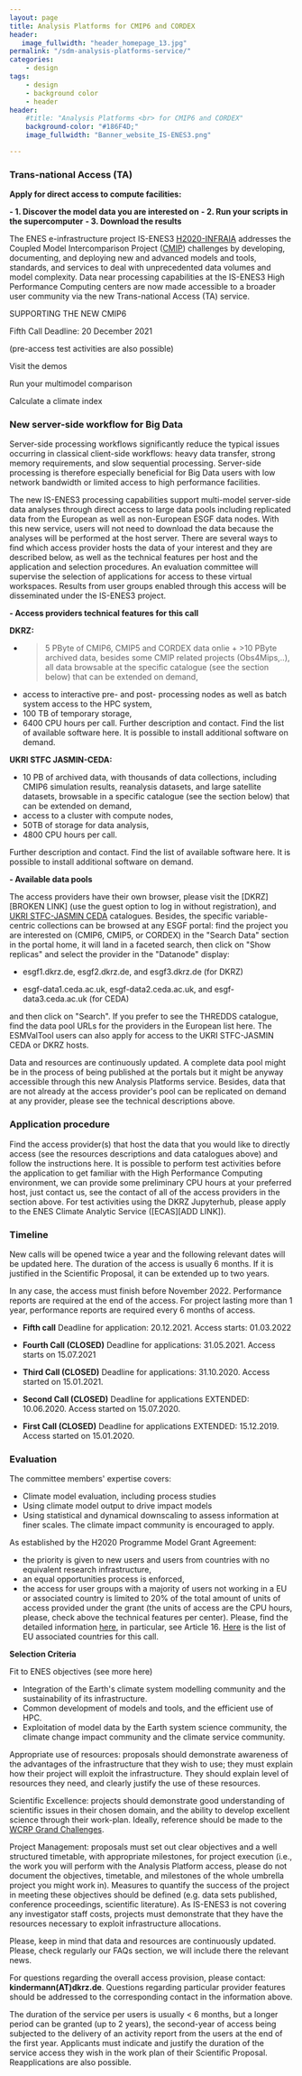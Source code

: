 ```yaml
---
layout: page
title: Analysis Platforms for CMIP6 and CORDEX
header:
   image_fullwidth: "header_homepage_13.jpg"
permalink: "/sdm-analysis-platforms-service/"
categories:
    - design
tags:
    - design
    - background color
    - header
header:
    #title: "Analysis Platforms <br> for CMIP6 and CORDEX"
    background-color: "#186F4D;"
    image_fullwidth: "Banner_website_IS-ENES3.png"

---
```


### Trans-national Access (TA)

**Apply for direct access to compute facilities:**

**- 1. Discover the model data you are interested on**
**- 2. Run your scripts in the supercomputer**
**- 3. Download the results**

The ENES e-infrastructure project IS-ENES3 [H2020-INFRAIA](https://cordis.europa.eu/project/id/824084) addresses the Coupled Model Intercomparison Project ([CMIP](https://www.wcrp-climate.org/wgcm-cmip/wgcm-cmip6)) challenges by developing, documenting, and deploying new and advanced models and tools, standards, and services to deal with unprecedented data volumes and model complexity. Data near processing capabilities at the IS-ENES3 High Performance Computing centers are now made accessible to a broader user community via the new Trans-national Access (TA) service.

 

SUPPORTING THE NEW CMIP6

Fifth Call Deadline: 20 December 2021

(pre-access test activities are also possible)

 

Visit the demos

       

Run your multimodel comparison



Calculate a climate index



### New server-side workflow for Big Data

Server-side processing workflows significantly reduce the typical issues occurring in classical client-side workflows: heavy data transfer, strong memory requirements, and slow sequential processing. Server-side processing is therefore especially beneficial for Big Data users with low network bandwidth or limited access to high performance facilities.

The new IS-ENES3 processing capabilities support multi-model server-side data analyses through direct access to large data pools including replicated data from the European as well as non-European ESGF data nodes.  With this new service, users will not need to download the data because the analyses will be performed at the host server. There are several ways to find which access provider hosts the data of your interest and they are described below, as well as the technical features per host and the application and selection procedures. An evaluation committee will supervise the selection of applications for access to these virtual workspaces. Results from user groups enabled through this access will be disseminated under the IS-ENES3 project.

**- Access providers technical features for this call**

**DKRZ:**

- > 5 PByte of CMIP6, CMIP5 and CORDEX data onlie + >10 PByte archived data, besides some CMIP related projects (Obs4Mips,..), all data browsable at the specific catalogue (see the section below) that can be extended on demand,
- access to interactive pre- and post- processing nodes as well as batch system access to the HPC system,
- 100 TB of temporary storage,
- 6400 CPU hours per call.
Further description and contact. Find the list of available software here. It is possible to install additional software on demand.

**UKRI STFC JASMIN-CEDA:** 

- 10 PB of archived data, with thousands of data collections, including CMIP6 simulation results, reanalysis datasets, and large satellite datasets, browsable in a specific catalogue (see the section below) that can be extended on demand,
- access to a cluster with compute nodes,
- 50TB of storage for data analysis,
- 4800 CPU hours per call.

Further description and contact. Find the list of available software here. It is possible to install additional software on demand.

**- Available data pools**

The access providers have their own browser, please visit the [DKRZ][BROKEN LINK] (use the guest option to log in without registration), and [UKRI STFC-JASMIN CEDA](https://archive.ceda.ac.uk/) catalogues. Besides, the specific variable-centric collections can be browsed at any ESGF portal: find the project you are interested on (CMIP6, CMIP5, or CORDEX) in the "Search Data" section in the portal home, it will land in a faceted search, then click on "Show replicas" and select the provider in the "Datanode" display: 



- esgf1.dkrz.de, esgf2.dkrz.de, and esgf3.dkrz.de (for DKRZ)

- esgf-data1.ceda.ac.uk, esgf-data2.ceda.ac.uk, and esgf-data3.ceda.ac.uk (for CEDA)

and then click on "Search". If you prefer to see the THREDDS catalogue, find the data pool URLs for the providers in the European list here. The ESMValTool users can also apply for access to the UKRI STFC-JASMIN CEDA or DKRZ hosts.

Data and resources are continuously updated. A complete data pool might be in the process of being published at the portals but it might be anyway accessible through this new Analysis Platforms service. Besides, data that are not already at the access provider's pool can be replicated on demand at any provider, please see the technical descriptions above.

### Application procedure 

Find the access provider(s) that host the data that you would like to directly access (see the resources descriptions and data catalogues above) and follow the instructions here. It is possible to perform test activities before the application to get familiar with the High Performance Computing environment, we can provide some preliminary CPU hours at your preferred host, just contact us, see the contact of all of the access providers in the section above. For test activities using the DKRZ Jupyterhub, please apply to the ENES Climate Analytic Service ([ECAS][ADD LINK]).

### Timeline

New calls will be opened twice a year and the following relevant dates will be updated here. The duration of the access is usually 6 months. If it is justified in the Scientific Proposal, it can be extended up to two years.

In any case, the access must finish before November 2022. Performance reports are required at the end of the access. For project lasting more than 1 year, performance reports are required every 6 months of access.

- **Fifth call** Deadline for application: 20.12.2021. Access starts: 01.03.2022

- **Fourth Call (CLOSED)** Deadline for applications: 31.05.2021. Access starts on 15.07.2021
- **Third Call (CLOSED)**  Deadline for applications: 31.10.2020. Access started on 15.01.2021.
- **Second Call (CLOSED)** Deadline for applications EXTENDED: 10.06.2020. Access started on 15.07.2020.
- **First Call (CLOSED)** Deadline for applications EXTENDED: 15.12.2019. Access started on 15.01.2020.

### Evaluation

The committee members' expertise covers:
- Climate model evaluation, including process studies
- Using climate model output to drive impact models
- Using statistical and dynamical downscaling to assess information at finer scales.
The climate impact community is encouraged to apply.

As established by the H2020 Programme Model Grant Agreement:
- the priority is given to new users and users from countries with no equivalent research infrastructure,
- an equal opportunities process is enforced,
- the access for user groups with a majority of users not working in a EU or associated country is limited to 20% of the total amount of units of access provided under the grant (the units of access are the CPU hours, please, check above the technical features per center).
Please, find the detailed information [here](https://ec.europa.eu/research/participants/data/ref/h2020/grants_manual/amga/h2020-amga_en.pdf), in particular, see Article 16. [Here](https://ec.europa.eu/research/participants/data/ref/h2020/grants_manual/hi/3cpart/h2020-hi-list-ac_en.pdf) is the list of EU associated countries for this call.

**Selection Criteria**

Fit to ENES objectives (see more here)
- Integration of the Earth's climate system modelling community and the sustainability of its infrastructure.
- Common development of models and tools, and the efficient use of HPC.
- Exploitation of model data by the Earth system science community, the climate change impact community and the climate service community.

Appropriate use of resources: proposals should demonstrate awareness of the advantages of the infrastructure that they wish to use; they must explain how their project will exploit the infrastructure. They should explain level of resources they need, and clearly justify the use of these resources.

Scientific Excellence: projects should demonstrate good understanding of scientific issues in their chosen domain, and the ability to develop excellent science through their work-plan.  Ideally, reference should be made to the [WCRP Grand Challenges](https://www.wcrp-climate.org/grand-challenges/grand-challenges-overview).

Project Management: proposals must set out clear objectives and a well structured timetable, with appropriate milestones, for project execution (i.e., the work you will perform with the Analysis Platform access, please do not document the objectives, timetable, and milestones of the whole umbrella project you might work in). Measures to quantify the success of the project in meeting these objectives should be defined (e.g. data sets published, conference proceedings, scientific literature). As IS-ENES3 is not covering any investigator staff costs, projects must demonstrate that they have the resources necessary to exploit infrastructure allocations.

Please, keep in mind that data and resources are continuously updated. Please, check regularly our FAQs section, we will include there the relevant news.

For questions regarding the overall access provision, please contact: **kindermann(AT)dkrz.de**. Questions regarding particular provider features should be addressed to the corresponding contact in the information above.

The duration of the service per users is usually < 6 months, but a longer period can be granted (up to 2 years), the second-year of access being subjected to the delivery of an activity report from the users at the end of the first year. Applicants must indicate and justify the duration of the service access they wish in the work plan of their Scientific Proposal. Reapplications are also possible.

 
